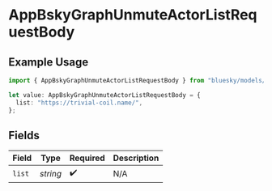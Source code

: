 # AppBskyGraphUnmuteActorListRequestBody

## Example Usage

```typescript
import { AppBskyGraphUnmuteActorListRequestBody } from "bluesky/models/operations";

let value: AppBskyGraphUnmuteActorListRequestBody = {
  list: "https://trivial-coil.name/",
};
```

## Fields

| Field              | Type               | Required           | Description        |
| ------------------ | ------------------ | ------------------ | ------------------ |
| `list`             | *string*           | :heavy_check_mark: | N/A                |
